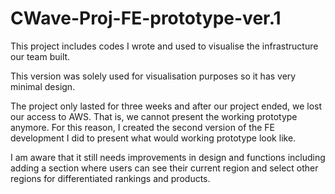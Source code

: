 # CWave-Proj-FE-prototype-ver.1

This project includes codes I wrote and used to visualise the infrastructure our team built.

This version was solely used for visualisation purposes so it has very minimal design.

The project only lasted for three weeks and after our project ended, we lost our access to AWS. That is, we cannot present the working prototype anymore. 
For this reason, I created the second version of the FE development I did to present what would working prototype look like.

I am aware that it still needs improvements in design and functions including adding a section where users can see their current region and select other regions for differentiated rankings and products. 
